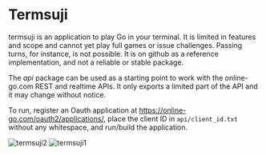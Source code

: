 # Termsuji

termsuji is an application to play Go in your terminal. It is limited in features and scope and cannot yet play full games or issue challenges. Passing turns, for instance, is not possible. It is on github as a reference implementation, and not a reliable or stable package.

The *api* package can be used as a starting point to work with the online-go.com REST and realtime APIs. It only exports a limited part of the API and it may change without notice.

To run, register an Oauth application at https://online-go.com/oauth2/applications/, place the client ID in `api/client_id.txt` without any whitespace, and run/build the application.

![termsuji2](https://user-images.githubusercontent.com/110688516/183292028-31e8d7a9-fe6c-4659-bb80-2833b07f4408.png)
![termsuji1](https://user-images.githubusercontent.com/110688516/183292033-05c1e050-2c4c-40d0-b45c-e524b70b097e.png)
